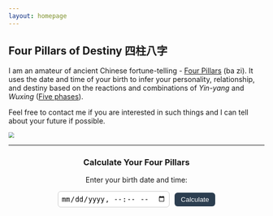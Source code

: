 ```yaml
---
layout: homepage
---
```


## Four Pillars of Destiny 四柱八字

I am an amateur of ancient Chinese fortune-telling - [Four Pillars](https://en.wikipedia.org/wiki/Four_Pillars_of_Destiny) (ba zi). It uses the date and time of your birth to infer your personality, relationship, and destiny based on the reactions and combinations of *Yin-yang* and *Wuxing* ([Five phases](https://en.wikipedia.org/wiki/Wuxing_(Chinese_philosophy))).

Feel free to contact me if you are interested in such things and I can tell about your future if possible. 

<img src="https://raw.githubusercontent.com/leeJiawen/blog-img/main/9cff50fa-1d86-4aad-a15b-1a8074671e3b.png" 
    style="display:block; margin: 0 auto; zoom:67%;" />

<hr>
<h3 style="text-align:center;">Calculate Your Four Pillars</h3>
<p style="text-align:center;">Enter your birth date and time:</p>

<div style="text-align:center;">
  <input type="datetime-local" id="birthInput" style="padding:6px; border-radius:6px; border:1px solid #ccc;">
  <button onclick="calcBazi()" style="margin-left:6px; padding:6px 12px; border:none; border-radius:6px; background:#2c3e50; color:white;">Calculate</button>
</div>

<div id="baziResult" style="
  margin-top:25px;
  display:flex;
  flex-direction:column;
  align-items:center;
  justify-content:center;
  gap:10px;
  font-size:1.2em;
  text-align:center;
  min-height:200px;
"></div>
<script>
// === Basic 八字 calculator (approximate, for hobby/demo use) ===
// Converts Gregorian year/month/day/hour into Heavenly Stem + Earthly Branch

function calcBazi() {
  const input = document.getElementById("birthInput").value;
  if (!input) return alert("Please enter your birth date and time.");

  const date = new Date(input);
  const year = date.getFullYear();
  const month = date.getMonth() + 1;
  const day = date.getDate();
  const hour = date.getHours();

  const stems = ["Jia 甲","Yi 乙","Bing 丙","Ding 丁","Wu 戊","Ji 己","Geng 庚","Xin 辛","Ren 壬","Gui 癸"];
  const branches = ["Zi 子","Chou 丑","Yin 寅","Mao 卯","Chen 辰","Si 巳","Wu 午","Wei 未","Shen 申","You 酉","Xu 戌","Hai 亥"];

  // Year pillar
  const yearStemIndex = (year - 4) % 10;
  const yearBranchIndex = (year - 4) % 12;
  const yearPillar = stems[yearStemIndex] + " " + branches[yearBranchIndex];

  // Month pillar (simplified rule based on Spring Festival not accounted)
  const monthStemIndex = (yearStemIndex * 2 + month + 1) % 10;
  const monthBranchIndex = (month + 1) % 12;
  const monthPillar = stems[monthStemIndex] + " " + branches[monthBranchIndex];

  // Day pillar (approximation)
  const dayCount = Math.floor((date - new Date(year,0,0)) / (1000*60*60*24));
  const dayStemIndex = (dayCount + year * 5) % 10;
  const dayBranchIndex = (dayCount + year * 3) % 12;
  const dayPillar = stems[dayStemIndex] + " " + branches[dayBranchIndex];

  // Hour pillar
  const hourBranchIndex = Math.floor((hour + 1) / 2) % 12;
  const hourStemIndex = (dayStemIndex * 2 + hourBranchIndex) % 10;
  const hourPillar = stems[hourStemIndex] + " " + branches[hourBranchIndex];

  const result = `
    <b>Year Pillar:</b> ${yearPillar}<br>
    <b>Month Pillar:</b> ${monthPillar}<br>
    <b>Day Pillar:</b> ${dayPillar}<br>
    <b>Hour Pillar:</b> ${hourPillar}
  `;
  document.getElementById("baziResult").innerHTML = result;
}
</script>